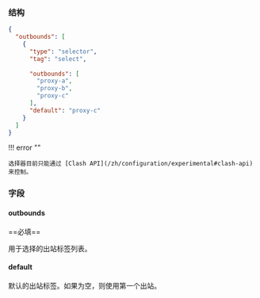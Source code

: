 ### 结构

```json
{
  "outbounds": [
    {
      "type": "selector",
      "tag": "select",
      
      "outbounds": [
        "proxy-a",
        "proxy-b",
        "proxy-c"
      ],
      "default": "proxy-c"
    }
  ]
}
```

!!! error ""

    选择器目前只能通过 [Clash API](/zh/configuration/experimental#clash-api) 来控制。

### 字段

#### outbounds

==必填==

用于选择的出站标签列表。

#### default

默认的出站标签。如果为空，则使用第一个出站。

